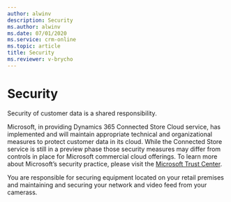 ```yaml
---
author: alwinv
description: Security
ms.author: alwinv
ms.date: 07/01/2020
ms.service: crm-online
ms.topic: article
title: Security
ms.reviewer: v-brycho
---
```


# Security

Security of customer data is a shared responsibility. 

Microsoft, in providing Dynamics 365 Connected Store Cloud service, has implemented and will maintain appropriate technical and organizational measures to protect customer data in its cloud. While the Connected Store service is still in a preview phase those security measures may differ from controls in place for Microsoft commercial cloud offerings.  To learn more about Microsoft’s security practice, please visit the [Microsoft Trust Center](https://www.microsoft.com/en-us/trust-center). 

You are responsible for securing equipment located on your retail premises and maintaining and securing your network and video feed from your camerass. 
